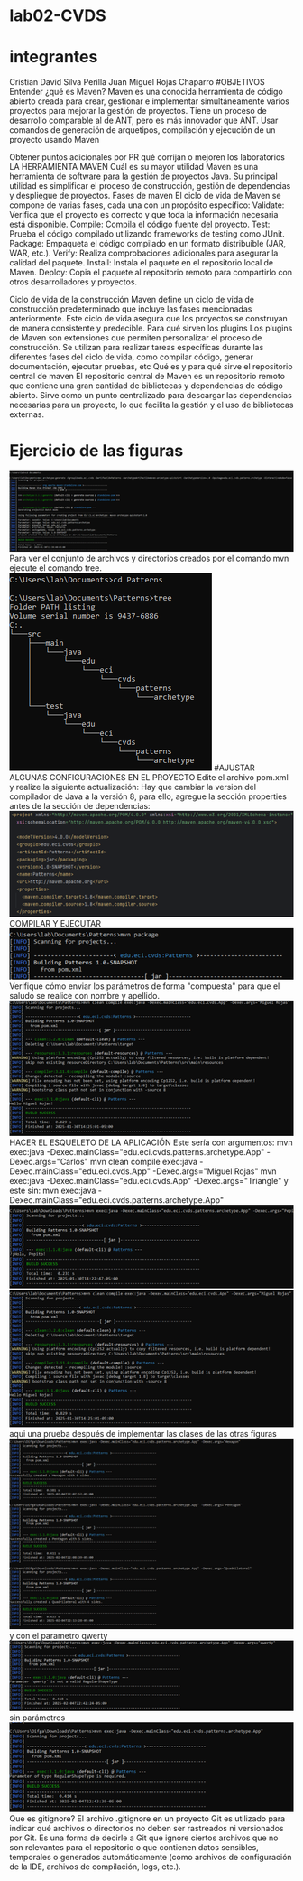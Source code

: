 # lab02-CVDS
# integrantes 
  Cristian David Silva Perilla
  Juan Miguel Rojas Chaparro 
#OBJETIVOS
  Entender ¿qué es Maven?
  Maven es una conocida herramienta de código abierto creada para crear, gestionar e implementar simultáneamente varios proyectos para mejorar la gestión de proyectos. Tiene un proceso de desarrollo comparable al de ANT, pero es más innovador que ANT.
  Usar comandos de generación de arquetipos, compilación y ejecución de un proyecto usando Maven
  
  
  Obtener puntos adicionales por PR qué corrijan o mejoren los laboratorios
  LA HERRAMIENTA MAVEN
  Cuál es su mayor utilidad
  Maven es una herramienta de software para la gestión de proyectos Java. Su principal utilidad es simplificar el proceso de construcción, gestión de dependencias y despliegue de proyectos.
  Fases de maven
  El ciclo de vida de Maven se compone de varias fases, cada una con un propósito específico:
  Validate: Verifica que el proyecto es correcto y que toda la información necesaria está disponible.
  Compile: Compila el código fuente del proyecto.
  Test: Prueba el código compilado utilizando frameworks de testing como JUnit.
  Package: Empaqueta el código compilado en un formato distribuible (JAR, WAR, etc.).
  Verify: Realiza comprobaciones adicionales para asegurar la calidad del paquete.
  Install: Instala el paquete en el repositorio local de Maven.
  Deploy: Copia el paquete al repositorio remoto para compartirlo con otros desarrolladores y proyectos.
  
  
  Ciclo de vida de la construcción
  Maven define un ciclo de vida de construcción predeterminado que incluye las fases mencionadas anteriormente. Este ciclo de vida asegura que los proyectos se construyan de manera consistente y predecible.
  Para qué sirven los plugins
  Los plugins de Maven son extensiones que permiten personalizar el proceso de construcción. Se utilizan para realizar tareas específicas durante las diferentes fases del ciclo de vida, como compilar código, generar documentación, ejecutar pruebas, etc
  Qué es y para qué sirve el repositorio central de maven
  El repositorio central de Maven es un repositorio remoto que contiene una gran cantidad de bibliotecas y dependencias de código abierto. Sirve como un punto centralizado para descargar las dependencias necesarias para un proyecto, lo que facilita la gestión y el uso de    bibliotecas externas.
# Ejercicio de las figuras 
  ![Logo de mi proyecto](images02/Imagen1.png)
  Para ver el conjunto de archivos y directorios creados por el comando mvn ejecute el comando tree.
  ![Logo de mi proyecto](images02/Imagen2.png)
#AJUSTAR ALGUNAS CONFIGURACIONES EN EL PROYECTO
  Edite el archivo pom.xml y realize la siguiente actualización:
  Hay que cambiar la version del compilador de Java a la versión 8, para ello, agregue la sección properties antes de la sección de dependencias:
    ![Logo de mi proyecto](images02/Imagen3.png)
    COMPILAR Y EJECUTAR
    ![Logo de mi proyecto](images02/Imagen4.png)
    Verifique cómo enviar los parámetros de forma "compuesta" para que el saludo se realice con nombre y apellido.
    ![Logo de mi proyecto](images02/Imagen5.png)
    HACER EL ESQUELETO DE LA APLICACIÓN
    Este sería con argumentos:
    mvn exec:java -Dexec.mainClass="edu.eci.cvds.patterns.archetype.App" -Dexec.args="Carlos"
    mvn clean compile exec:java -Dexec.mainClass="edu.eci.cvds.App" -Dexec.args="Miguel Rojas"
    mvn exec:java -Dexec.mainClass="edu.eci.cvds.App" -Dexec.args="Triangle"
    y este sin:
    mvn exec:java -Dexec.mainClass="edu.eci.cvds.patterns.archetype.App"
    ![Logo de mi proyecto](images02/Imagen6.png)
    ![Logo de mi proyecto](images02/Imagen7.png)
    aqui una prueba después de implementar las clases de las otras figuras 
    ![Logo de mi proyecto](images02/Imagen8.png)
    y con el parametro qwerty 
    ![Logo de mi proyecto](images02/Imagen9.png)
    sin parámetros 
    ![Logo de mi proyecto](images02/Imagen10.png)
    Que es gitignore?
    El archivo .gitignore en un proyecto Git es utilizado para indicar qué archivos o directorios no deben ser rastreados ni versionados por Git. Es una forma de decirle a Git que ignore ciertos archivos que no son relevantes para el repositorio o que contienen datos        sensibles, temporales o generados automáticamente (como archivos de configuración de la IDE, archivos de compilación, logs, etc.).


    

  
  
